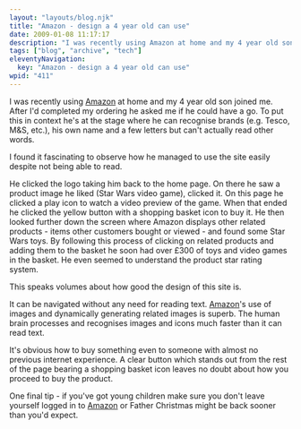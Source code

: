 ```yaml
---
layout: "layouts/blog.njk"
title: "Amazon - design a 4 year old can use"
date: 2009-01-08 11:17:17
description: "I was recently using Amazon at home and my 4 year old son joined me"
tags: ["blog", "archive", "tech"]
eleventyNavigation:
  key: "Amazon - design a 4 year old can use"
wpid: "411"
---
```


I was recently using <a href="https://www.amazon.co.uk" target="_blank">Amazon</a> at home and my 4 year old son joined me. After I'd completed my ordering he asked me if he could have a go. To put this in context he's at the stage where he can recognise brands (e.g. Tesco, M&amp;S, etc.), his own name and a few letters but can't actually read other words.

I found it fascinating to observe how he managed to use the site easily despite not being able to read.

He clicked the logo taking him back to the home page. On there he saw a product image he liked (Star Wars video game), clicked it. On this page he clicked a play icon to watch a video preview of the game. When that ended he clicked the yellow button with a shopping basket icon to buy it. He then looked further down the screen where Amazon displays other related products - items other customers bought or viewed - and found some Star Wars toys. By following this process of clicking on related products and adding them to the basket he soon had over £300 of toys and video games in the basket. He even seemed to understand the product star rating system.

This speaks volumes about how good the design of this site is.

It can be navigated without any need for reading text. <a href="https://www.amazon.co.uk" target="_blank">Amazon</a>'s use of images and dynamically generating related images is superb. The human brain processes and recognises images and icons much faster than it can read text.

It's obvious how to buy something even to someone with almost no previous internet experience. A clear button which stands out from the rest of the page bearing a shopping basket icon leaves no doubt about how you proceed to buy the product.

One final tip - if you've got young children make sure you don't leave yourself logged in to <a href="https://www.amazon.co.uk" target="_blank">Amazon</a> or Father Christmas might be back sooner than you'd expect.
